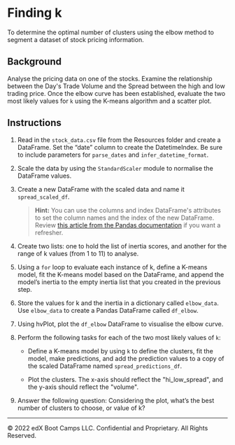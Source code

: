 # Finding k

To determine the optimal number of clusters using the elbow method to segment a dataset of stock pricing information.

## Background

Analyse the pricing data on one of the stocks. Examine the relationship between the Day's Trade Volume and the Spread between the high and low trading price.
Once the elbow curve has been established, evaluate the two most likely values for `k` using the K-means algorithm and a scatter plot.

## Instructions

1. Read in the `stock_data.csv` file from the Resources folder and create a DataFrame. Set the “date” column to create the DatetimeIndex. Be sure to include parameters for `parse_dates` and `infer_datetime_format`.

2. Scale the data by using the `StandardScaler` module to normalise the DataFrame values.

3. Create a new DataFrame with the scaled data and name it `spread_scaled_df`.

   > **Hint:** You can use the columns and index DataFrame's attributes to set the column names and the index of the new DataFrame. Review [this article from the Pandas documentation](https://pandas.pydata.org/docs/reference/frame.html#attributes-and-underlying-data) if you want a refresher.

4. Create two lists: one to hold the list of inertia scores, and another for the range of k values (from 1 to 11) to analyse.

5. Using a `for` loop to evaluate each instance of k, define a K-means model, fit the K-means model based on the DataFrame, and append the model’s inertia to the empty inertia list that you created in the previous step.

6. Store the values for k and the inertia in a dictionary called `elbow_data`. Use `elbow_data` to create a Pandas DataFrame called `df_elbow`.

7. Using hvPlot, plot the `df_elbow` DataFrame to visualise the elbow curve.

8. Perform the following tasks for each of the two most likely values of `k`:

   * Define a K-means model by using `k` to define the clusters, fit the model, make predictions, and add the prediction values to a copy of the scaled DataFrame named `spread_predictions_df`.

   * Plot the clusters. The x-axis should reflect the "hi_low_spread", and the y-axis should reflect the "volume".

9. Answer the following question: Considering the plot, what’s the best number of clusters to choose, or value of k?

---

© 2022 edX Boot Camps LLC. Confidential and Proprietary. All Rights Reserved.
